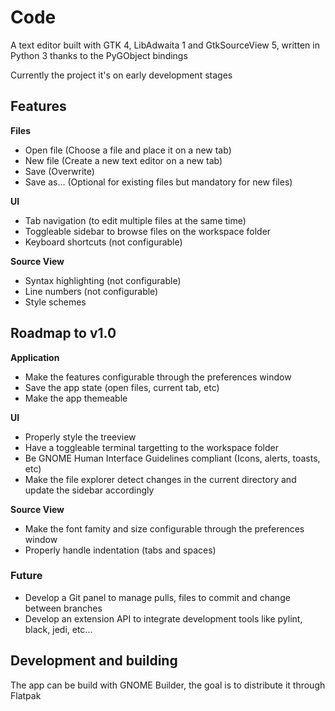 # Code

A text editor built with GTK 4, LibAdwaita 1 and GtkSourceView 5, written in Python 3 thanks to the PyGObject bindings

Currently the project it's on early development stages

## Features

  **Files**
  - Open file (Choose a file and place it on a new tab)
  - New file (Create a new text editor on a new tab)
  - Save (Overwrite)
  - Save as... (Optional for existing files but mandatory for new files)

  **UI**
  - Tab navigation (to edit multiple files at the same time)
  - Toggleable sidebar to browse files on the workspace folder
  - Keyboard shortcuts (not configurable)

  **Source View**
  - Syntax highlighting (not configurable)
  - Line numbers (not configurable)
  - Style schemes

## Roadmap to v1.0

  **Application**
  - Make the features configurable through the preferences window
  - Save the app state (open files, current tab, etc)
  - Make the app themeable

  **UI**
  - Properly style the treeview
  - Have a toggleable terminal targetting to the workspace folder
  - Be GNOME Human Interface Guidelines compliant (Icons, alerts, toasts, etc)
  - Make the file explorer detect changes in the current directory and update the sidebar accordingly

  **Source View**
  - Make the font famity and size configurable through the preferences window
  - Properly handle indentation (tabs and spaces)

### Future
  - Develop a Git panel to manage pulls, files to commit and change between branches
  - Develop an extension API to integrate development tools like pylint, black, jedi, etc...

## Development and building
  The app can be build with GNOME Builder, the goal is to distribute it through Flatpak

